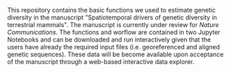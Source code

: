 This repository contains the basic functions we used to estimate genetic diversity in the manuscript "Spatiotemporal drivers of genetic diversity in terrestrial mammals". The manuscript is currently under review for <em>Nature Communications</em>. The functions and worflow are contained in two Jupyter Notebooks and can be downloaded and run interactively given that the users have already the required input files (i.e. georeferenced and aligned genetic sequences). These data will be become available upon acceptance of the manuscript through a web-based interactive data explorer.
